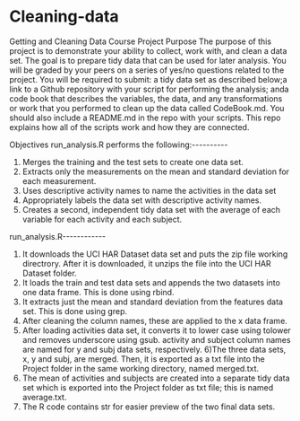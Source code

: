 # Cleaning-data
Getting and Cleaning Data Course Project
Purpose
The purpose of this project is to demonstrate your ability to collect, work with, and clean a data set. The goal is to prepare tidy data that can be used for later analysis. You will be graded by your peers on a series of yes/no questions related to the project. You will be required to submit:
a tidy data set as described below;a link to a Github repository with your script for performing the analysis; anda code book that describes the variables, the data, and any transformations or work that you performed to clean up the data called CodeBook.md.
You should also include a README.md in the repo with your scripts. This repo explains how all of the scripts work and how they are connected.

Objectives
run_analysis.R performs the following:----------

1) Merges the training and the test sets to create one data set.
2) Extracts only the measurements on the mean and standard deviation for each measurement.
3) Uses descriptive activity names to name the activities in the data set
4) Appropriately labels the data set with descriptive activity names.
5) Creates a second, independent tidy data set with the average of each variable for each activity and each subject.

run_analysis.R------------

1) It downloads the UCI HAR Dataset data set and puts the zip file working directrory. After it is downloaded, it unzips the file into the UCI HAR Dataset folder.
2) It loads the train and test data sets and appends the two datasets into one data frame. This is done using rbind.
3) It extracts just the mean and standard deviation from the features data set. This is done using grep.
4) After cleaning the column names, these are applied to the x data frame.
5) After loading activities data set, it converts it to lower case using tolower and removes underscore using gsub. activity and subject column names are named for y and subj data sets, respectively.
6)The three data sets, x, y and subj, are merged. Then, it is exported as a txt file into the Project folder in the same working directory, named merged.txt.
7) The mean of activities and subjects are created into a separate tidy data set which is exported into the Project folder as txt file; this is named average.txt.
7) The R code contains str for easier preview of the two final data sets.
